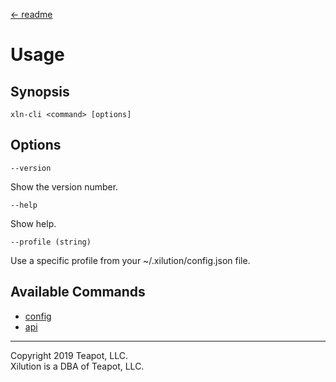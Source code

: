 [<- readme](../README.md)

# Usage

## Synopsis

```
xln-cli <command> [options]
```

## Options

`--version`

Show the version number.

`--help`

Show help.

`--profile (string)`

Use a specific profile from your ~/.xilution/config.json file.

## Available Commands

* [config](commands/config/index.md)
* [api](commands/api/index.md)

---
Copyright 2019 Teapot, LLC.  
Xilution is a DBA of Teapot, LLC.
